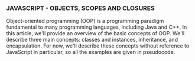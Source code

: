 ### JAVASCRIPT - OBJECTS, SCOPES AND CLOSURES

Object-oriented programming (OOP) is a programming paradigm fundamental to many programming languages, including Java and C++. In this article, we'll provide an overview of the basic concepts of OOP. We'll describe three main concepts: classes and instances, inheritance, and encapsulation. For now, we'll describe these concepts without reference to JavaScript in particular, so all the examples are given in pseudocode.